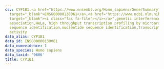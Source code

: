 ```yaml
---
csv: CYP1B1,<a href="https://www.ensembl.org/Homo_sapiens/Gene/Summary?db=core;g=ENSG00000138061"
  target="_blank">ENSG00000138061</a>,<a href="https://www.ncbi.nlm.nih.gov/pubmed/17216044"
  target="_blank"><i class="fas fa-file"></i></a>",genetic interference,functional
  association,HeLa, high throughput transcription profiling by microarray,nucleotide
  sequence identification,nucleotide sequence identification,transcriptional regulation,down-regulates
  activity
data_alias: CYP1B1
data_id: ENSG00000138061
data_numevidence: 1
data_species: Homo sapiens
data_taxid: '9606'
title: CYP1B1
---
```

